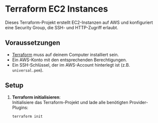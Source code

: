 # Terraform EC2 Instances

Dieses Terraform-Projekt erstellt EC2-Instanzen auf AWS und konfiguriert eine Security Group, die SSH- und HTTP-Zugriff erlaubt.

## Voraussetzungen

- [Terraform](https://www.terraform.io/) muss auf deinem Computer installiert sein.
- Ein AWS-Konto mit den entsprechenden Berechtigungen.
- Ein SSH-Schlüssel, der im AWS-Account hinterlegt ist (z.B. `universal.pem`).

## Setup

1. **Terraform initialisieren**:  
   Initialisiere das Terraform-Projekt und lade alle benötigten Provider-Plugins:

   ```bash
   terraform init
